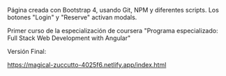 Página creada con Bootstrap 4, usando Git, NPM y diferentes scripts. Los botones "Login" y "Reserve" activan modals. 

Primer curso de la especialización de coursera "Programa especializado: Full Stack Web Development with Angular"

Versión Final:

https://magical-zuccutto-4025f6.netlify.app/index.html

